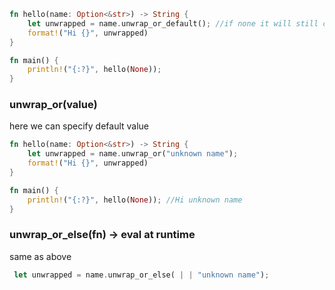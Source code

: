 ```rust
fn hello(name: Option<&str>) -> String {
    let unwrapped = name.unwrap_or_default(); //if none it will still continue and will not panic like with unwarp() so its gonna give us the default for the string i.e ""
    format!("Hi {}", unwrapped)
}

fn main() {
    println!("{:?}", hello(None));
}
```
### unwrap_or(value) 
here we can specify default value
```rust
fn hello(name: Option<&str>) -> String {
    let unwrapped = name.unwrap_or("unknown name");
    format!("Hi {}", unwrapped)
}

fn main() {
    println!("{:?}", hello(None)); //Hi unknown name
}
```
### unwrap_or_else(fn) -> eval at runtime
same as above
```rust
 let unwrapped = name.unwrap_or_else( | | "unknown name");
```
